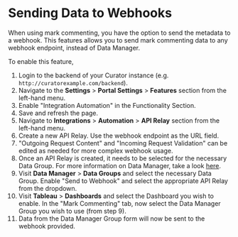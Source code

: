 # Sending Data to Webhooks

When using mark commenting, you have the option to send the metadata to a webhook. This features allows you to send
mark commenting data to any webhook endpoint, instead of Data Manager.

To enable this feature,

1. Login to the backend of your Curator instance (e.g. `http://curatorexample.com/backend`).
2. Navigate to the **Settings** > **Portal Settings** > **Features** section from the left-hand menu.
3. Enable "Integration Automation" in the Functionality Section.
4. Save and refresh the page.
5. Navigate to **Integrations** > **Automation** > **API Relay** section from the left-hand menu.
6. Create a new API Relay. Use the webhook endpoint as the URL field.
7. "Outgoing Request Content" and "Incoming Request Validation" can be edited as needed for more complex webhook usage.
8. Once an API Relay is created, it needs to be selected for the necessary Data Group. For more information on Data
Manager, take a look [here](https://curator.interworks.com/page/kb/embedding-using-analyticsdata-manager/data-manager-basics/1253).
9. Visit **Data Manager** > **Data Groups** and select the necessary Data Group. Enable "Send to Webhook" and select
the appropriate API Relay from the dropdown.
10. Visit **Tableau** > **Dashboards** and select the Dashboard you wish to enable. In the
"Mark Commenting" tab, now select the Data Manager Group you wish to use (from step 9).
11. Data from the Data Manager Group form will now be sent to the webhook provided.
